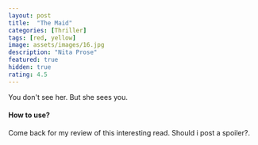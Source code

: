 ```yaml
---
layout: post
title:  "The Maid"
categories: [Thriller]
tags: [red, yellow]
image: assets/images/16.jpg
description: "Nita Prose"
featured: true
hidden: true
rating: 4.5
---
```


You don't see her. But she sees you.

#### How to use?

Come back for my review of this interesting read.
<span class="spoiler">Should i post a spoiler?.</span>
